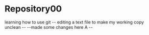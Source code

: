 # Repository00
learning how to use git
-- editing a text file to make my working copy unclean --
--made some changes here A --